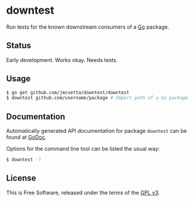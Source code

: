 downtest
========

Run tests for the known downstream consumers of a [Go](http://golang.org) package.


## Status

Early development.  Works okay.  Needs tests.


## Usage

```bash
$ go get github.com/jmcvetta/downtest/downtest
$ downtest github.com/username/package # Import path of a Go package
```


## Documentation

Automatically generated API documentation for package `downtest` can be found
at [GoDoc](http://godoc.org/github.com/jmcvetta/downtest).  

Options for the command line tool can be listed the usual way:

```bash
$ downtest -?
```


## License

This is Free Software, released under the terms of the [GPL
v3](http://www.gnu.org/copyleft/gpl.html).
